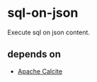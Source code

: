 # sql-on-json
Execute sql on json content.

## depends on
- [Apache Calcite](https://github.com/apache/calcite)
